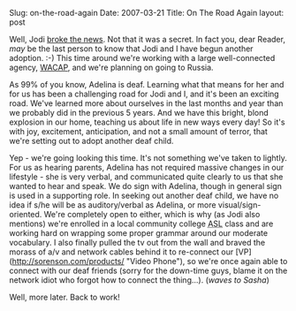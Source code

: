Slug: on-the-road-again
Date: 2007-03-21
Title: On The Road Again
layout: post

Well, Jodi [broke the news](http://speakshermind.redmonk.net/archives/2007/03/19/an-overdue-announcement). Not that it was a secret. In fact you, dear Reader, *may* be the last person to know that Jodi and I have begun another adoption. :-) This time around we&#39;re working with a large well-connected agency, [WACAP](http://wacap.org/), and we&#39;re planning on going to Russia.

As 99% of you know, Adelina is deaf. Learning what that means for her and for us has been a challenging road for Jodi and I, and it&#39;s been an exciting road. We&#39;ve learned more about ourselves in the last months and year than we probably did in the previous 5 years. And we have this bright, blond explosion in our home, teaching us about life in new ways every day! So it&#39;s with joy, excitement, anticipation, and not a small amount of terror, that we&#39;re setting out to adopt another deaf child.

Yep - we&#39;re going looking this time. It&#39;s not something we&#39;ve taken to lightly. For us as hearing parents, Adelina has not required massive changes in our lifestyle - she is very verbal, and communicated quite clearly to us that she wanted to hear and speak. We do sign with Adelina, though in general sign is used in a supporting role. In seeking out another deaf child, we have no idea if s/he will be as auditory/verbal as Adelina, or more visual/sign-oriented. We&#39;re completely open to either, which is why (as Jodi also mentions) we&#39;re enrolled in a local community college <abbr title="American Sign Language">ASL</abbr> class and are working hard on wrapping some proper grammar around our moderate vocabulary. I also finally pulled the tv out from the wall and braved the morass of a/v and network cables behind it to re-connect our [VP](http://sorenson.com/products/ &quot;Video Phone&quot;), so we&#39;re once again able to connect with our deaf friends (sorry for the down-time guys, blame it on the network idiot who forgot how to connect the thing...). (*waves to Sasha*)

Well, more later. Back to work!
